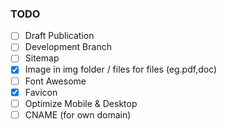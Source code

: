 ### TODO

- [ ] Draft Publication
- [ ] Development Branch
- [ ] Sitemap
- [X] Image in img folder / files for files (eg.pdf,doc)
- [ ] Font Awesome
- [X] Favicon
- [ ] Optimize Mobile & Desktop
- [ ] CNAME (for own domain)
